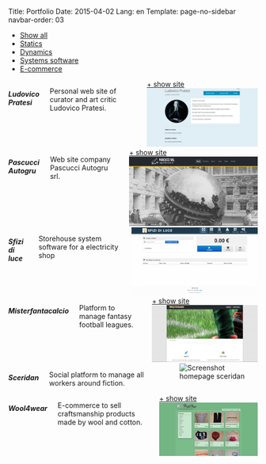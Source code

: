 Title: Portfolio
Date: 2015-04-02
Lang: en
Template: page-no-sidebar
navbar-order: 03

<section class="clearfix" id="options">
<ul data-option-key="filter" class="option-set clearfix" id="filters">
  <li><a class="portofoliobutton selected" data-option-value="*" href="#filter">Show all</a></li>
  <li><a class="portofoliobutton" data-option-value=".statici" href="#filter">Statics</a></li>
  <li><a class="portofoliobutton" data-option-value=".dinamici" href="#filter">Dynamics</a></li>
  <li><a class="portofoliobutton" data-option-value=".gestionali" href="#filter">Systems software</a></li>
  <li><a class="portofoliobutton" data-option-value=".ecommerce" href="#filter">E-commerce</a></li>
</ul>
</section>
</div></div>
<div id="portofolio" class="row">
  <div class="six columns category dinamici">
    <h5>Ludovico Pratesi</h5>
    <p>Personal web site of curator and art critic Ludovico Pratesi.</p>
    <div class="portofoliothumb">
      <div class="portofoliothumboverlay">
        <div class="inner">
          <a href="http://ludovicopratesi.it" target="_blank" class="projectdetail">+ show site</a>
        </div>
      </div>
      <!-- image here -->
      <img alt="Screenshot homepage ludovicopratesi.it" src="/images/portfolio/ludovico-pratesi.png">
    </div>
  </div>
  <div class="six columns category statici">
    <h5>Pascucci Autogru</h5>
    <p>Web site company Pascucci Autogru srl.</p>
    <div class="portofoliothumb">
      <div class="portofoliothumboverlay">
        <div class="inner">
          <a href="http://pascucciautogru.it" target="_blank" class="projectdetail">+ show site</a>
        </div>
      </div>
      <!-- image here -->
      <img alt="Screenshot homepage pascucciautogru.it" src="/images/portfolio/pascucci-autogru.png">
    </div>
  </div>
  <div class="six columns category gestionali">
    <h5>Sfizi di luce</h5>
    <p>Storehouse system software for a electricity shop</p>
    <div class="portofoliothumb">
      <!-- image here -->
      <img alt="Screenshot sell page sfizi di luce" src="/images/portfolio/sfizi-di-luce.png">
    </div>
  </div>
  <div class="six columns category dinamici">
    <h5>Misterfantacalcio</h5>
    <p>Platform to manage fantasy football leagues.</p>
    <div class="portofoliothumb">
      <div class="portofoliothumboverlay">
        <div class="inner">
          <a href="http://misterfantacalcio.it" target="_blank" class="projectdetail">+ show site</a>
        </div>
      </div>
      <!-- image here -->
      <img alt="Screenshot homepage misterfantacalcio" src="/images/portfolio/misterfantacalcio.png">
    </div>
  </div>
  <div class="six columns category dinamici">
    <h5>Sceridan</h5>
    <p>Social platform to manage all workers around fiction.</p>
    <div class="portofoliothumb">
      <img alt="Screenshot homepage sceridan" src="http://placehold.it/460x250&text=coming+soon">
    </div>
  </div>
  <div class="six columns category ecommerce">
    <h5>Wool4wear</h5>
    <p>E-commerce to sell craftsmanship products made by wool and cotton.</p>
    <div class="portofoliothumb">
      <div class="portofoliothumboverlay">
        <div class="inner">
          <a href="http://wool4wear.com" target="_blank" class="projectdetail">+ show site</a>
        </div>
      </div>
      <!-- image here -->
      <img alt="Screenshot homepage wool4wear" src="/images/portfolio/wool4wear.png">
    </div>
  </div>
</div>